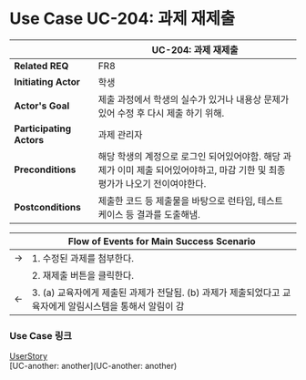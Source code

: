 # Use Case UC-204: 과제 재제출

|                          | UC-204: 과제 재제출                      |
| ------------------------ | ------------------------------------------ |
| __Related REQ__          | FR8                                        |
| __Initiating Actor__     | 학생                                     |
| __Actor's Goal__         |  제출 과정에서 학생의 실수가 있거나 내용상 문제가 있어 수정 후 다시 제출 하기 위해.       |
| __Participating Actors__ |  과제 관리자                    |
| __Preconditions__        | 해당 학생의 계정으로 로그인 되어있어야함. 해당 과제가 이미 제출 되어있어야하고, 마감 기한 및 최종 평가가 나오기 전이여야한다. |
| __Postconditions__       | 제출한 코드 등 제출물을 바탕으로 런타임, 테스트 케이스 등 결과를 도출해냄.    |

|      | Flow of Events for Main Success Scenario                     |
| ---- | ------------------------------------------------------------ |
| ->   | 1. 수정된 과제를 첨부한다.                            |
|      | 2. 재제출 버튼을 클릭한다. |
| <-   | 3. (a) 교육자에게 제출된 과제가 전달됨. (b) 과제가 제출되었다고 교육자에게 알림시스템을 통해서 알림이 감 |

### Use Case 링크

[UserStory](UserStory)<br/>[UC-another: another](UC-another: another)<br/>
